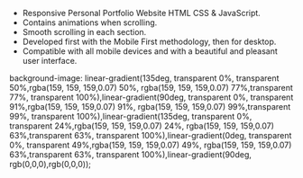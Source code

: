 

- Responsive Personal Portfolio Website HTML CSS & JavaScript.
- Contains animations when scrolling.
- Smooth scrolling in each section.
- Developed first with the Mobile First methodology, then for desktop.
- Compatible with all mobile devices and with a beautiful and pleasant user interface.

background-image: linear-gradient(135deg, transparent 0%, transparent 50%,rgba(159, 159, 159,0.07) 50%, rgba(159, 159, 159,0.07) 77%,transparent 77%, transparent 100%),linear-gradient(90deg, transparent 0%, transparent 91%,rgba(159, 159, 159,0.07) 91%, rgba(159, 159, 159,0.07) 99%,transparent 99%, transparent 100%),linear-gradient(135deg, transparent 0%, transparent 24%,rgba(159, 159, 159,0.07) 24%, rgba(159, 159, 159,0.07) 63%,transparent 63%, transparent 100%),linear-gradient(0deg, transparent 0%, transparent 49%,rgba(159, 159, 159,0.07) 49%, rgba(159, 159, 159,0.07) 63%,transparent 63%, transparent 100%),linear-gradient(90deg, rgb(0,0,0),rgb(0,0,0));
  